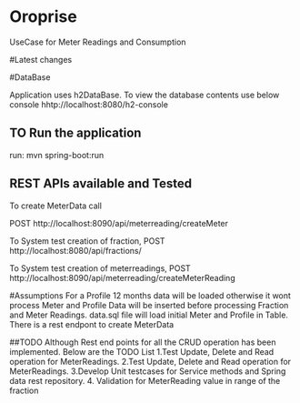 # Oroprise

UseCase for Meter Readings and Consumption

#Latest changes 

#DataBase

Application uses h2DataBase. To view the database contents use below console
hhtp://localhost:8080/h2-console

## TO Run the application

 run: mvn spring-boot:run
    
    
## REST APIs available and Tested

To create MeterData call

POST http://localhost:8090/api/meterreading/createMeter

To System test creation of fraction,
POST http://localhost:8080/api/fractions/


To System test creation of meterreadings,
POST http://localhost:8090/api/meterreading/createMeterReading

#Assumptions
 For a Profile  12 months data will be loaded otherwise it wont process
 Meter and Profile Data will be inserted before processing Fraction and Meter Readings.
 data.sql file will load initial Meter and Profile in Table. There is a rest endpont to create MeterData
 
 ##TODO
   Although Rest end points for all the CRUD operation has been implemented. Below are the TODO List
    1.Test Update, Delete and Read operation for MeterReadings.
	2.Test Update, Delete and Read operation for MeterReadings.
	3.Develop Unit testcases for Service methods and Spring data rest repository.
	4. Validation for MeterReading value in range of the fraction
	
	

